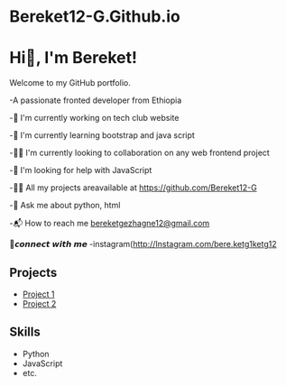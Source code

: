 # Bereket12-G.Github.io
# Hi👋, I'm Bereket!
Welcome to my GitHub portfolio.

-A passionate fronted developer from Ethiopia 


-🔭 I'm currently working on tech club website

-🌱 I'm currently learning bootstrap and java script 

-👯‍♂️ I'm currently looking to collaboration on any web frontend project

-🤝 I'm looking for help with JavaScript 

-👨‍💻 All my projects areavailable at https://github.com/Bereket12-G

-💬 Ask me about python, html

-📬 How to reach me bereketgezhagne12@gmail.com


🔗𝙘𝙤𝙣𝙣𝙚𝙘𝙩 𝙬𝙞𝙩𝙝 𝙢𝙚
-instagram(http://Instagram.com/bere.ketg1ketg12


## Projects
- [Project 1](link)
- [Project 2](link)

## Skills
- Python
- JavaScript
- etc.